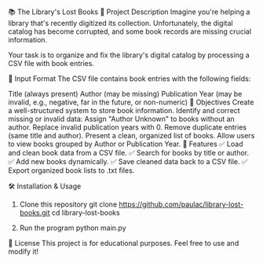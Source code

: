 📚 The Library's Lost Books
📝 Project Description
Imagine you're helping a library that's recently digitized its collection. Unfortunately, the digital catalog has become corrupted, and some book records are missing crucial information.

Your task is to organize and fix the library's digital catalog by processing a CSV file with book entries.

📂 Input Format
The CSV file contains book entries with the following fields:

Title (always present)
Author (may be missing)
Publication Year (may be invalid, e.g., negative, far in the future, or non-numeric)
🔧 Objectives
Create a well-structured system to store book information.
Identify and correct missing or invalid data:
Assign "Author Unknown" to books without an author.
Replace invalid publication years with 0.
Remove duplicate entries (same title and author).
Present a clean, organized list of books.
Allow users to view books grouped by Author or Publication Year.
🚀 Features
✅ Load and clean book data from a CSV file.
✅ Search for books by title or author.
✅ Add new books dynamically.
✅ Save cleaned data back to a CSV file.
✅ Export organized book lists to .txt files.

🛠️ Installation & Usage

1. Clone this repository
git clone https://github.com/paulac/library-lost-books.git
cd library-lost-books

2. Run the program
python main.py

📜 License
This project is for educational purposes. Feel free to use and modify it!
